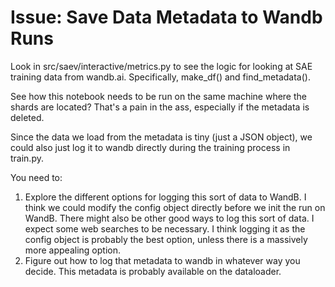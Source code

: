 # Issue: Save Data Metadata to Wandb Runs

Look in src/saev/interactive/metrics.py to see the logic for looking at SAE training data from wandb.ai. Specifically, make_df() and find_metadata().

See how this notebook needs to be run on the same machine where the shards are located? That's a pain in the ass, especially if the metadata is deleted. 

Since the data we load from the metadata is tiny (just a JSON object), we could also just log it to wandb directly during the training process in train.py.

You need to:

1. Explore the different options for logging this sort of data to WandB. I think we could modify the config object directly before we init the run on WandB. There might also be other good ways to log this sort of data. I expect some web searches to be necessary. I think logging it as the config object is probably the best option, unless there is a massively more appealing option.
2. Figure out how to log that metadata to wandb in whatever way you decide. This metadata is probably available on the dataloader.
